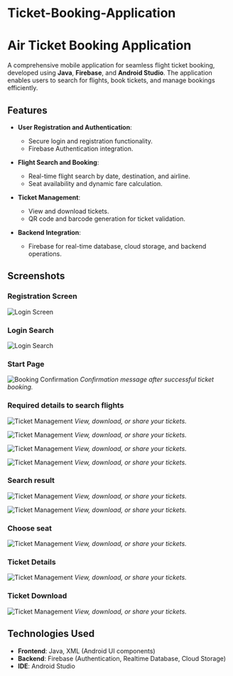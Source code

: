 # Ticket-Booking-Application
# Air Ticket Booking Application

A comprehensive mobile application for seamless flight ticket booking, developed using **Java**, **Firebase**, and **Android Studio**. The application enables users to search for flights, book tickets, and manage bookings efficiently.

## Features

- **User Registration and Authentication**:
  - Secure login and registration functionality.
  - Firebase Authentication integration.

- **Flight Search and Booking**:
  - Real-time flight search by date, destination, and airline.
  - Seat availability and dynamic fare calculation.

- **Ticket Management**:
  - View and download tickets.
  - QR code and barcode generation for ticket validation.

- **Backend Integration**:
  - Firebase for real-time database, cloud storage, and backend operations.


## Screenshots

### Registration Screen
![Login Screen](screenshots/1_Registration.jpg)


### Login Search
![Login Search](screenshots/2_Login.jpg)


### Start Page
![Booking Confirmation](screenshots/3_StartPage.jpg)
*Confirmation message after successful ticket booking.*

###  Required details to search flights
![Ticket Management](screenshots/4.jpg)
*View, download, or share your tickets.*


![Ticket Management](screenshots/5.jpg)
*View, download, or share your tickets.*


![Ticket Management](screenshots/6.jpg)
*View, download, or share your tickets.*


![Ticket Management](screenshots/7.jpg)
*View, download, or share your tickets.*

### Search result
![Ticket Management](screenshots/8.jpg)
*View, download, or share your tickets.*

![Ticket Management](screenshots/9.jpg)
*View, download, or share your tickets.*

### Choose seat
![Ticket Management](screenshots/10.jpg)
*View, download, or share your tickets.*

### Ticket Details
![Ticket Management](screenshots/11.jpg)
*View, download, or share your tickets.*

### Ticket Download
![Ticket Management](screenshots/12.jpg)
*View, download, or share your tickets.*

## Technologies Used

- **Frontend**: Java, XML (Android UI components)
- **Backend**: Firebase (Authentication, Realtime Database, Cloud Storage)
- **IDE**: Android Studio


